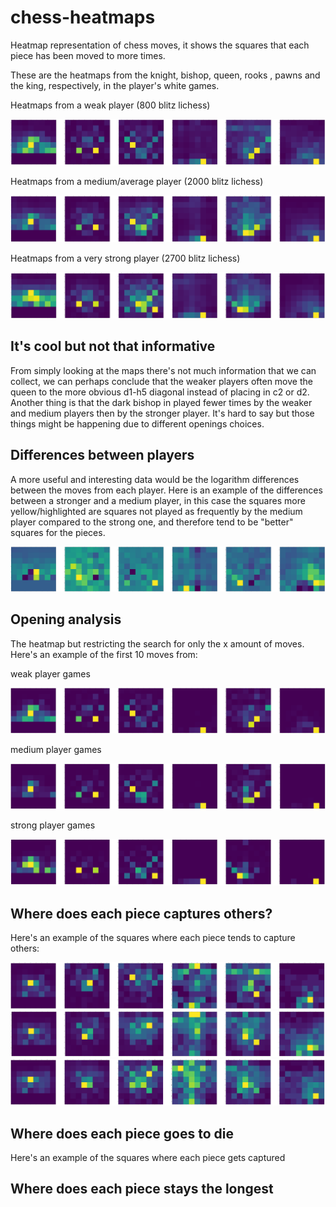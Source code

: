 # chess-heatmaps

Heatmap representation of chess moves, it shows the squares that each piece has been moved to more times.

These are the heatmaps from the knight, bishop, queen, rooks , pawns and the king, respectively, in the player's white games.

Heatmaps from a weak player (800 blitz lichess)

![](./assets/1.png)

Heatmaps from a medium/average player (2000 blitz lichess)

![](./assets/2.png)

Heatmaps from a very strong player (2700 blitz lichess)

![](./assets/3.png)

## It's cool but not that informative
From simply looking at the maps there's not much information that we can collect, we can perhaps
conclude that the weaker players often move the queen to the more obvious d1-h5
diagonal instead of placing in c2 or d2. Another thing is
that the dark bishop in played fewer times by the weaker and medium players
then by the stronger player. It's hard to say but those things might be happening due to different openings choices.

## Differences between players 
A more useful and interesting data would be the logarithm differences between 
the moves from each player. Here is an example of the differences between a
stronger and a medium player, in this case the squares more yellow/highlighted are 
squares not played as frequently by the medium player compared to the strong one, 
and therefore tend to be "better" squares for the pieces.

![](./assets/4.png)

## Opening analysis
The heatmap but restricting the search for only the x amount of moves. Here's
an example of the first 10 moves from:

weak player games

![](./assets/5.png)

medium player games

![](./assets/6.png)

strong player games

![](./assets/7.png)


## Where does each piece captures others?
Here's an example of the squares where each piece tends to capture others:

![](./assets/8.png)
![](./assets/9.png)
![](./assets/10.png)



## Where does each piece goes to die
Here's an example of the squares where each piece gets captured 
## Where does each piece stays the longest
